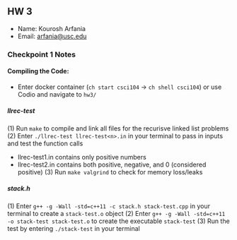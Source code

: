 ## HW 3

 - Name: Kourosh Arfania
 - Email: arfania@usc.edu

### Checkpoint 1 Notes

#### Compiling the Code:

- Enter docker container (`ch start csci104` -> `ch shell csci104`) or use Codio and navigate to `hw3/`

##### llrec-test
(1) Run `make` to compile and link all files for the recurisve linked list problems
(2) Enter `./llrec-test llrec-test<n>.in` in your terminal to pass in inputs and test the function calls
- llrec-test1.in contains only positive numbers
- llrec-test2.in contains both positive, negative, and 0 (considered positive)
(3) Run `make valgrind` to check for memory loss/leaks

##### stack.h
(1) Enter `g++ -g -Wall -std=c++11 -c stack.h stack-test.cpp` in your terminal to create a `stack-test.o` object
(2) Enter `g++ -g -Wall -std=c++11 -o stack-test stack-test.o` to create the executable `stack-test`
(3) Run the test by entering `./stack-test` in your terminal

